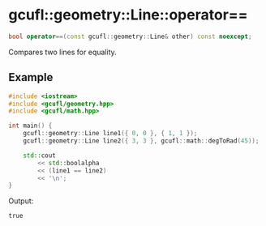 # gcufl::geometry::Line::operator==
```cpp
bool operator==(const gcufl::geometry::Line& other) const noexcept;
```
Compares two lines for equality.
## Example
```cpp
#include <iostream>
#include <gcufl/geometry.hpp>
#include <gcufl/math.hpp>

int main() {
	gcufl::geometry::Line line1({ 0, 0 }, { 1, 1 });
	gcufl::geometry::Line line2({ 3, 3 }, gcufl::math::degToRad(45));

	std::cout
		<< std::boolalpha
		<< (line1 == line2)
		<< '\n';
}
```
Output:
```
true
```
